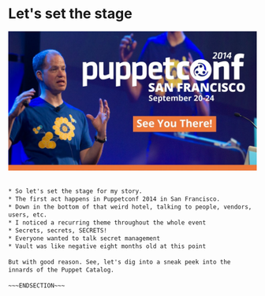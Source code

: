 <!SLIDE center>
# Let's set the stage

![puppetconf](/_images/puppetconf-2014.jpg)

~~~SECTION:notes~~~

* So let's set the stage for my story.
* The first act happens in Puppetconf 2014 in San Francisco.
* Down in the bottom of that weird hotel, talking to people, vendors, users, etc.
* I noticed a recurring theme throughout the whole event
* Secrets, secrets, SECRETS!
* Everyone wanted to talk secret management
* Vault was like negative eight months old at this point

But with good reason. See, let's dig into a sneak peek into the innards of the Puppet Catalog.

~~~ENDSECTION~~~
